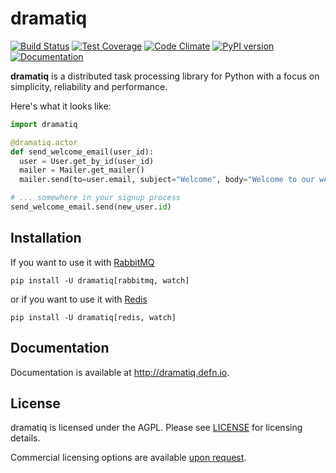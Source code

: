 # dramatiq

[![Build Status](https://travis-ci.org/Bogdanp/dramatiq.svg?branch=master)](https://travis-ci.org/Bogdanp/dramatiq)
[![Test Coverage](https://codeclimate.com/github/Bogdanp/dramatiq/badges/coverage.svg)](https://codeclimate.com/github/Bogdanp/dramatiq/coverage)
[![Code Climate](https://codeclimate.com/github/Bogdanp/dramatiq/badges/gpa.svg)](https://codeclimate.com/github/Bogdanp/dramatiq)
[![PyPI version](https://badge.fury.io/py/dramatiq.svg)](https://badge.fury.io/py/dramatiq)
[![Documentation](https://img.shields.io/badge/doc-latest-brightgreen.svg)](http://dramatiq.defn.io)

**dramatiq** is a distributed task processing library for Python with
a focus on simplicity, reliability and performance.

Here's what it looks like:

``` python
import dramatiq

@dramatiq.actor
def send_welcome_email(user_id):
  user = User.get_by_id(user_id)
  mailer = Mailer.get_mailer()
  mailer.send(to=user.email, subject="Welcome", body="Welcome to our website!")

# ... somewhere in your signup process
send_welcome_email.send(new_user.id)
```

## Installation

If you want to use it with [RabbitMQ][rabbit]

    pip install -U dramatiq[rabbitmq, watch]

or if you want to use it with [Redis][redis]

    pip install -U dramatiq[redis, watch]

## Documentation

Documentation is available at http://dramatiq.defn.io.

## License

dramatiq is licensed under the AGPL.  Please see [LICENSE][license]
for licensing details.

Commercial licensing options are available [upon request][mailto].


[license]: https://github.com/Bogdanp/dramatiq/blob/master/LICENSE
[mailto]: mailto:bogdan@defn.io
[rabbit]: https://www.rabbitmq.com/
[redis]: https://redis.io

